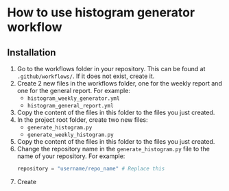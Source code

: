 # How to use histogram generator workflow

## Installation

1. Go to the workflows folder in your repository. This can be found at `.github/workflows/`. If it does not exist,
   create it.
2. Create 2 new files in the workflows folder, one for the weekly report and one for the general report. For example:
    - `histogram_weekly_generator.yml`
    - `histogram_general_report.yml`
3. Copy the content of the files in this folder to the files you just created.
4. In the project root folder, create two new files:
    - `generate_histogram.py`
    - `generate_weekly_histogram.py`
5. Copy the content of the files in this folder to the files you just created.
6. Change the repository name in the `generate_histogram.py` file to the name of your repository. For example:
   ```python
   repository = "username/repo_name" # Replace this
   ```
7. Create 
